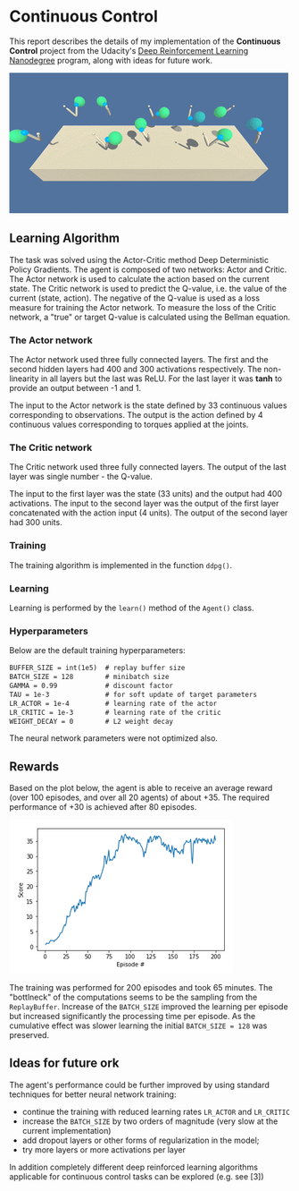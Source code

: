 
# Continuous Control 

This report describes the details of my implementation of the **Continuous Control** project from the Udacity's [Deep Reinforcement Learning Nanodegree](https://www.udacity.com/course/deep-reinforcement-learning-nanodegree--nd893) program, along with ideas for future work.  

![Reacher](./images/reacher.gif)

## Learning Algorithm

The task was solved using the Actor-Critic method Deep Deterministic Policy Gradients. The agent is composed of two networks: Actor and Critic. The Actor network is used to calculate the action based on the current state. The Critic network is used to predict the Q-value, i.e. the value of the current (state, action). The negative of the Q-value is used as a loss measure for training the Actor network. To measure the loss of the Critic network, a "true" or target Q-value is calculated using the Bellman equation.

### The Actor network

The Actor network used three fully connected layers. The first and the second hidden layers had 400 and 300 activations respectively. The non-linearity in all layers but the last was ReLU. For the last layer it was **tanh** to provide an output between -1 and 1.

The input to the Actor network is the state defined by 33 continuous values corresponding to observations. The output is the action defined by 4 continuous values corresponding to torques applied at the joints.

### The Critic network

The Critic network used three fully connected layers. The output of the last layer was single number - the Q-value. 

The input to the first layer was the state (33 units) and the output had 400 activations. The input to the second layer was the output of the first layer concatenated with the action input (4 units). The output of the second layer had 300 units.

### Training

The training algorithm is implemented in the function `ddpg()`. 

### Learning

Learning is performed by the `learn()` method of the `Agent()` class.

### Hyperparameters

Below are the default training hyperparameters:

    BUFFER_SIZE = int(1e5)  # replay buffer size
    BATCH_SIZE = 128        # minibatch size
    GAMMA = 0.99            # discount factor
    TAU = 1e-3              # for soft update of target parameters
    LR_ACTOR = 1e-4         # learning rate of the actor 
    LR_CRITIC = 1e-3        # learning rate of the critic
    WEIGHT_DECAY = 0        # L2 weight decay

The neural network parameters were not optimized also.

## Rewards

Based on the plot below, the agent is able to receive an average reward (over 100 episodes, and over all 20 agents) of about +35. The required performance of +30 is achieved after 80 episodes.

![Score History](./images/score_history.png)

The training was performed for 200 episodes and took 65 minutes. The "bottlneck" of the computations seems to be the sampling from the `ReplayBuffer`. Increase of the `BATCH_SIZE` improved the learning per episode but increased significantly the processing time per episode. As the cumulative effect was slower learning the initial `BATCH_SIZE = 128` was preserved.

## Ideas for future ork

The agent's performance could be further improved by using standard techniques for better neural network training:
 - continue the training with reduced learning rates `LR_ACTOR` and `LR_CRITIC`
 - increase the `BATCH_SIZE` by two orders of magnitude (very slow at the current implementation)
 - add dropout layers or other forms of regularization in the model;
 - try more layers or more activations per layer

In addition completely different deep reinforced learning algorithms applicable for continuous control tasks can be explored (e.g. see [3])
